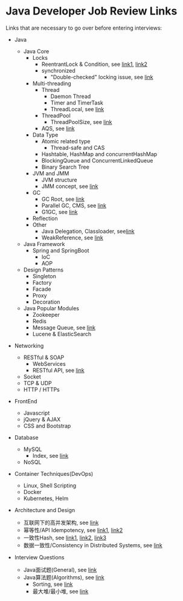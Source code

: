 # Java Developer Job Review Links
Links that are necessary to go over before entering interviews:
* Java 
    - Java Core
        + Locks
            * ReentrantLock & Condition, see [link1](https://blog.csdn.net/vernonzheng/article/details/8288251), [link2](https://www.jianshu.com/p/f207e85d0238)
            * synchronized
                - "Double-checked" locking issue, see [link](https://www.cs.umd.edu/~pugh/java/memoryModel/DoubleCheckedLocking.html) 
        + Multi-threading
            * Thread
                - Daemon Thread
                - Timer and TimerTask
                - ThreadLocal, see [link](https://www.cnblogs.com/jasongj/p/8079718.html)
            * ThreadPool
                - ThreadPoolSize, see [link](https://mp.weixin.qq.com/s/RcsGOUtWQKO7w2BZNb8NzQ)
            * AQS, see [link](https://www.jianshu.com/p/da9d051dcc3d)
        + Data Type
            * Atomic related type
                - Thread-safe and CAS
            * Hashtable, HashMap and concurrentHashMap
            * BlockingQueue and ConcurrentLinkedQueue
            * Binary Search Tree
        + JVM and JMM
            * JVM structure
            * JMM concept, see [link](https://blog.csdn.net/javazejian/article/details/72772461)
        + GC
            * GC Root, see [link](https://www.dynatrace.com/resources/ebooks/javabook/how-garbage-collection-works/)
            * Parallel GC, CMS, see [link](http://www.importnew.com/1993.html)
            * G1GC, see [link](https://www.oracle.com/technetwork/tutorials/tutorials-1876574.html)
        + Reflection
        + Other
            * Java Delegation, Classloader, see[link](https://www.cnblogs.com/wxd0108/p/6681618.html)
            * WeakReference, see [link](https://mp.weixin.qq.com/s/TyM-zD2Irxk_BzS_D6I0KA)
    - Java Framework
        + Spring and SpringBoot
            * IoC
            * AOP
    - Design Patterns
        + Singleton
        + Factory
        + Facade
        + Proxy
        + Decoration
    - Java Popular Modules
        + Zookeeper
        + Redis
        + Message Queue, see [link](https://blog.csdn.net/maihilton/article/details/80037824?from=singlemessage&isappinstalled=0)
        + Lucene & ElasticSearch

* Networking
    - RESTful & SOAP
        + WebServices
        + RESTful API, see [link](https://blog.mwaysolutions.com/2014/06/05/10-best-practices-for-better-restful-api/)
    - Socket
    - TCP & UDP
    - HTTP / HTTPs

* FrontEnd
    - Javascript    
    - jQuery & AJAX
    - CSS and Bootstrap

* Database
    - MySQL
        + Index, see [link](https://blog.csdn.net/tongdanping/article/details/79878302)
    - NoSQL

* Container Techniques(DevOps)
    - Linux, Shell Scripting
    - Docker
    - Kubernetes, Helm

* Architecture and Design
    - 互联网下的高并发架构, see [link](http://blog.thankbabe.com/2016/09/14/high-concurrency-scheme/)
    - 幂等性/API Idempotency, see [link1](https://www.jianshu.com/p/6707cbc4b294?from=timeline), [link2](https://www.jianshu.com/p/b8c19cbeede4)
    - 一致性Hash, see [link1](https://www.jianshu.com/p/e968c081f563), [link2](https://www.toptal.com/big-data/consistent-hashing), [link3](https://www.cnblogs.com/xrq730/p/5186728.html)
    - 数据一致性/Consistency in Distributed Systems, see [link](https://blog.csdn.net/hxpjava1/article/details/79409459)

* Interview Questions
    - Java面试题(General), see [link](https://blog.csdn.net/d12345678a/article/details/54376914)
    - Java算法题(Algorithms), see [link](https://www.zhihu.com/question/24964987)
        + Sorting, see [link](https://www.cnblogs.com/onepixel/articles/7674659.html)
        + 最大堆/最小堆, see [link](https://www.jianshu.com/p/62b651797ad8)

